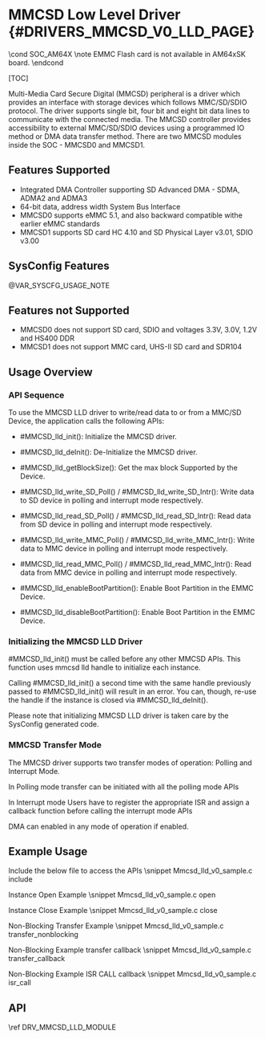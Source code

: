 # MMCSD Low Level Driver {#DRIVERS_MMCSD_V0_LLD_PAGE}

\cond SOC_AM64X
\note EMMC Flash card is not available in AM64xSK board.
\endcond

[TOC]

Multi-Media Card Secure Digital (MMCSD) peripheral is a driver which provides an interface with storage devices which follows MMC/SD/SDIO protocol. The driver supports single bit, four bit and eight bit data lines to communicate with the connected media. The MMCSD controller provides accessibility to external MMC/SD/SDIO devices using a programmed IO method or DMA data transfer method. There are two MMCSD modules inside the SOC - MMCSD0 and MMCSD1.

## Features Supported

- Integrated DMA Controller supporting SD Advanced DMA - SDMA, ADMA2 and ADMA3
- 64-bit data, address width System Bus Interface
- MMCSD0 supports eMMC 5.1, and also backward compatible withe earlier eMMC standards
- MMCSD1 supports SD card HC 4.10 and SD Physical Layer v3.01, SDIO v3.00

## SysConfig Features

@VAR_SYSCFG_USAGE_NOTE

## Features not Supported

- MMCSD0 does not support SD card, SDIO and voltages 3.3V, 3.0V, 1.2V and HS400 DDR
- MMCSD1 does not support MMC card, UHS-II SD card and SDR104

## Usage Overview

### API Sequence

To use the MMCSD LLD driver to write/read data to or from a MMC/SD Device, the application
calls the following APIs:

- #MMCSD_lld_init(): Initialize the MMCSD driver.

- #MMCSD_lld_deInit(): De-Initialize the MMCSD driver.

- #MMCSD_lld_getBlockSize(): Get the max block Supported by the Device.

- #MMCSD_lld_write_SD_Poll() / #MMCSD_lld_write_SD_Intr():
  Write data to SD device in polling and interrupt mode respectively.

- #MMCSD_lld_read_SD_Poll() / #MMCSD_lld_read_SD_Intr():
  Read data from SD device in polling and interrupt mode respectively.

- #MMCSD_lld_write_MMC_Poll() / #MMCSD_lld_write_MMC_Intr():
  Write data to MMC device in polling and interrupt mode respectively.

- #MMCSD_lld_read_MMC_Poll() / #MMCSD_lld_read_MMC_Intr():
  Read data from MMC device in polling and interrupt mode respectively.

- #MMCSD_lld_enableBootPartition():
  Enable Boot Partition in the EMMC Device.

- #MMCSD_lld_disableBootPartition():
  Enable Boot Partition in the EMMC Device.

### Initializing the MMCSD LLD Driver

#MMCSD_lld_init() must be called before any other MMCSD APIs. This function uses mmcsd lld handle to initialize each instance.

Calling #MMCSD_lld_init() a second time with the same handle
previously passed to #MMCSD_lld_init() will result in an error.  You can,
though, re-use the handle if the instance is closed via #MMCSD_lld_deInit().

Please note that initializing MMCSD LLD driver is taken care by the
SysConfig generated code.

### MMCSD Transfer Mode

The MMCSD driver supports two transfer modes of operation: Polling and Interrupt Mode.

In Polling mode transfer can be initiated with all the polling mode APIs

In Interrupt mode Users have to register the appropriate ISR and assign a callback function before calling the interrupt mode APIs

DMA can enabled in any mode of operation if enabled.

## Example Usage

Include the below file to access the APIs
\snippet Mmcsd_lld_v0_sample.c include

Instance Open Example
\snippet Mmcsd_lld_v0_sample.c open

Instance Close Example
\snippet Mmcsd_lld_v0_sample.c close

Non-Blocking Transfer Example
\snippet Mmcsd_lld_v0_sample.c transfer_nonblocking

Non-Blocking Example transfer callback
\snippet Mmcsd_lld_v0_sample.c transfer_callback

Non-Blocking Example ISR CALL callback
\snippet Mmcsd_lld_v0_sample.c isr_call

## API

\ref DRV_MMCSD_LLD_MODULE